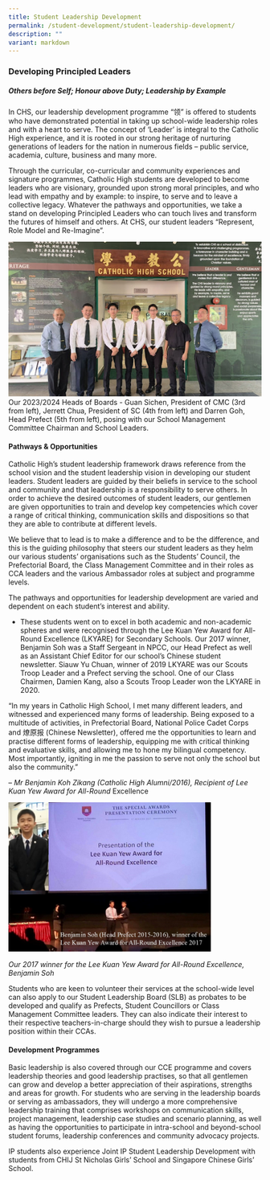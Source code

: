 ```yaml
---
title: Student Leadership Development
permalink: /student-development/student-leadership-development/
description: ""
variant: markdown
---
```

### Developing Principled Leaders

##### Others before Self; Honour above Duty; Leadership by Example

In CHS, our leadership development programme “领” is offered to students who have demonstrated potential in taking up school-wide leadership roles and with a heart to serve. The concept of ‘Leader’ is integral to the Catholic High experience, and it is rooted in our strong heritage of nurturing generations of leaders for the nation in numerous fields – public service, academia, culture, business and many more.

Through the curricular, co-curricular and community experiences and signature programmes, Catholic High students are developed to become leaders who are visionary, grounded upon strong moral principles, and who lead with empathy and by example: to inspire, to serve and to leave a collective legacy. Whatever the pathways and opportunities, we take a stand on developing Principled Leaders who can touch lives and transform the futures of himself and others. At CHS, our student leaders “Represent, Role Model and Re-Imagine”.


![](/images/Our_2023_2024_Heads_of_Boards.jpg)
Our 2023/2024 Heads of Boards - Guan Sichen, President of CMC (3rd from left), Jerrett Chua, President of SC (4th from left) and Darren Goh, Head Prefect (5th from left), posing with our School Management Committee Chairman and School Leaders.

#### Pathways &amp; Opportunities

Catholic High’s student leadership framework draws reference from the school vision and the student leadership vision in developing our student leaders. Student leaders are guided by their beliefs in service to the school and community and that leadership is a responsibility to serve others. In order to achieve the desired outcomes of student leaders, our gentlemen are given opportunities to train and develop key competencies which cover a range of critical thinking, communication skills and dispositions so that they are able to contribute at different levels.

We believe that to lead is to make a difference and to be the difference, and this is the guiding philosophy that steers our student leaders as they helm our various students’ organisations such as the Students’ Council, the Prefectorial Board, the Class Management Committee and in their roles as CCA leaders and the various Ambassador roles at subject and programme levels.

The pathways and opportunities for leadership development are varied and dependent on each student’s interest and ability.

*   These students went on to excel in both academic and non-academic spheres and were recognised through the Lee Kuan Yew Award for All-Round Excellence (LKYARE) for Secondary Schools.&nbsp;Our 2017 winner, Benjamin Soh was a Staff Sergeant in NPCC, our Head Prefect as well as an Assistant Chief Editor for our school’s Chinese student newsletter.&nbsp;Siauw Yu Chuan, winner of 2019 LKYARE was our Scouts Troop Leader and a Prefect serving the school. One of our Class Chairmen, Damien Kang, also a Scouts Troop Leader won the LKYARE in 2020.

“In my years in Catholic High School, I met many different leaders, and witnessed and experienced many forms of leadership. Being exposed to a multitude of activities, in Prefectorial Board, National Police Cadet Corps and 燎原报 (Chinese Newsletter), offered me the opportunities to learn and practise different forms of leadership, equipping me with critical thinking and evaluative skills, and allowing me to hone my bilingual competency. Most importantly, igniting in me the passion to serve not only the school but also the community.”

–&nbsp;_Mr Benjamin Koh Zikang (Catholic High Alumni/2016), Recipient of Lee Kuan Yew Award for All-Round_&nbsp;Excellence

<img src="/images/sd5.png" style="width:80%">

_Our 2017 winner for the Lee Kuan Yew Award for All-Round Excellence, Benjamin Soh_

Students who are keen to volunteer their services at the school-wide level can also apply to our Student Leadership Board (SLB) as probates to be developed and qualify as Prefects, Student Councillors or Class Management Committee leaders. They can also indicate their interest to their respective teachers-in-charge should they wish to pursue a leadership position within their CCAs.

#### Development Programmes

Basic leadership is also covered through our CCE programme and covers leadership theories and good leadership practises, so that all gentlemen can grow and develop a better appreciation of their aspirations, strengths and areas for growth. For students who are serving in the leadership boards or serving as ambassadors, they will undergo a more comprehensive leadership training that comprises workshops on communication skills, project management, leadership case studies and scenario planning, as well as having the opportunities to participate in intra-school and beyond-school student forums, leadership conferences and community advocacy projects.

IP students also experience Joint IP Student Leadership Development with students from CHIJ St Nicholas Girls’ School and Singapore Chinese Girls’ School.

